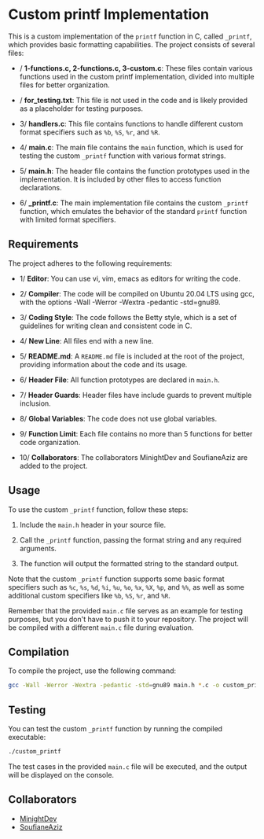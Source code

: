 # Custom printf Implementation

This is a custom implementation of the `printf` function in C, called `_printf`, which provides basic formatting capabilities. The project consists of several files:

- / **1-functions.c, 2-functions.c, 3-custom.c**: These files contain various functions used in the custom printf implementation, divided into multiple files for better organization.

- / **for_testing.txt**: This file is not used in the code and is likely provided as a placeholder for testing purposes.

- 3/ **handlers.c**: This file contains functions to handle different custom format specifiers such as `%b`, `%S`, `%r`, and `%R`.

- 4/ **main.c**: The main file contains the `main` function, which is used for testing the custom `_printf` function with various format strings.

- 5/ **main.h**: The header file contains the function prototypes used in the implementation. It is included by other files to access function declarations.

- 6/ **_printf.c**: The main implementation file contains the custom `_printf` function, which emulates the behavior of the standard `printf` function with limited format specifiers.

## Requirements

The project adheres to the following requirements:

- 1/ **Editor**: You can use vi, vim, emacs as editors for writing the code.

- 2/ **Compiler**: The code will be compiled on Ubuntu 20.04 LTS using gcc, with the options -Wall -Werror -Wextra -pedantic -std=gnu89.

- 3/ **Coding Style**: The code follows the Betty style, which is a set of guidelines for writing clean and consistent code in C.

- 4/ **New Line**: All files end with a new line.

- 5/ **README.md**: A `README.md` file is included at the root of the project, providing information about the code and its usage.

- 6/ **Header File**: All function prototypes are declared in `main.h`.

- 7/ **Header Guards**: Header files have include guards to prevent multiple inclusion.

- 8/ **Global Variables**: The code does not use global variables.

- 9/ **Function Limit**: Each file contains no more than 5 functions for better code organization.

- 10/ **Collaborators**: The collaborators MinightDev and SoufianeAziz are added to the project.

## Usage

To use the custom `_printf` function, follow these steps:

1. Include the `main.h` header in your source file.

2. Call the `_printf` function, passing the format string and any required arguments.

3. The function will output the formatted string to the standard output.

Note that the custom `_printf` function supports some basic format specifiers such as `%c`, `%s`, `%d`, `%i`, `%u`, `%o`, `%x`, `%X`, `%p`, and `%%`, as well as some additional custom specifiers like `%b`, `%S`, `%r`, and `%R`.

Remember that the provided `main.c` file serves as an example for testing purposes, but you don't have to push it to your repository. The project will be compiled with a different `main.c` file during evaluation.

## Compilation

To compile the project, use the following command:

```bash
gcc -Wall -Werror -Wextra -pedantic -std=gnu89 main.h *.c -o custom_printf
```

## Testing

You can test the custom `_printf` function by running the compiled executable:

```bash
./custom_printf
```

The test cases in the provided `main.c` file will be executed, and the output will be displayed on the console.

## Collaborators

- [MinightDev](https://github.com/MinightDev)
- [SoufianeAziz](https://github.com/SoufianeAziz)
